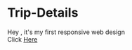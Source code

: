 # Trip-Details
Hey , it's my first responsive web design
<br> Click [Here](https://jaimin78.github.io/Trip-Details/)
